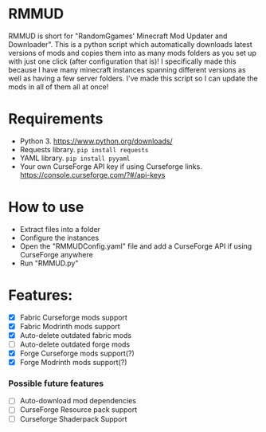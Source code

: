 # RMMUD
RMMUD is short for "RandomGgames' Minecraft Mod Updater and Downloader". This is a python script which automatically downloads latest versions of mods and copies them into as many mods folders as you set up with just one click (after configuration that is)! I specifically made this because I have many minecraft instances spanning different versions as well as having a few server folders. I've made this script so I can update the mods in all of them all at once!

# Requirements
- Python 3. https://www.python.org/downloads/
- Requests library. `pip install requests`
- YAML library. `pip install pyyaml`
- Your own CurseForge API key if using Curseforge links. https://console.curseforge.com/?#/api-keys

# How to use
- Extract files into a folder
- Configure the instances
- Open the "RMMUDConfig.yaml" file and add a CurseForge API if using CurseForge anywhere
- Run "RMMUD.py"

# Features:
- [x] Fabric Curseforge mods support
- [x] Fabric Modrinth mods support
- [x] Auto-delete outdated fabric mods
- [ ] Auto-delete outdated forge mods
- [x] Forge Curseforge mods support(?)
- [X] Forge Modrinth mods support(?)

### Possible future features
- [ ] Auto-download mod dependencies
- [ ] CurseForge Resource pack support
- [ ] Curseforge Shaderpack Support
